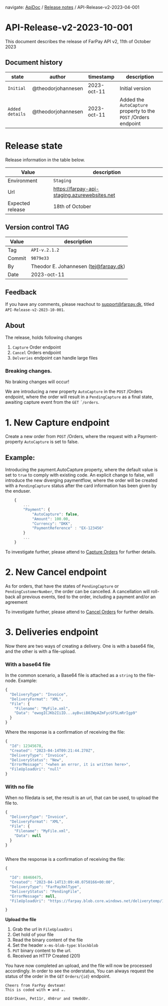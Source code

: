﻿navigate: [ApiDoc](README.md) / [Release notes](Readme.md) / API-Release-v2-2023-04-001

# API-Release-v2-2023-10-001
This document describes the release of FarPay API v2, 11th of October 2023

## Document history

state         | author             | timestamp   | description
--------------|--------------------|-------------|--------------------
`Initial`     | @theodorjohannesen | 2023-oct-11 | Initial version
`Added details` | @theodorjohannesen | 2023-oct-11 | Added the `AutoCapture` property to the `POST` /Orders endpoint 

# Release state
Release information in the table below.

Value            | description
-----------------|-----------------------------------------------
Environment      | `Staging`
Url              | https://farpay-api-staging.azurewebsites.net
Expected release | 18th of October


## Version control TAG

 Value  | description                           
--------|----------------------------------------
 Tag    | `API-v.2.1.2`                         | 
| Commit | `9879e33`                             |
| By     | Theodor E. Johannesen (tej@farpay.dk) |
| Date   | 2023-oct-11                           |


## Feedback
If you have any comments, please reachout to support@farpay.dk, titled `API-Release-v2-2023-10-001`.

## About
The release, holds following changes

1. `Capture` Order endpoint
2. `Cancel` Orders endpoint 
3. `Delveries` endpoint can handle large files

### Breaking changes.
No braking changes will occur!

We are introducing a new property `AutoCapture` in the `POST` /Orders endpoint,
where the order will result in a `PendingCapture` as a final state, awaiting capture event 
from the `GET` `´/orders`.

# 1. New Capture endpoint
Create a new order from `POST` /Orders, where the request with a Payment-property 
`AutoCapture` is set to false.

## Example:
Introducing the payment.AutoCapture property, where the default value is set to `true` to comply
with existing code. An explicit change to false, will introduce the new diverging paymentflow, 
where the order will be created with a `PendingCapture` status after the card information has been given
by the enduser.

```javascript
    {
        ...
        "Payment": {
            "AutoCapture": false,
            "Amount": 100.00,
            "Currency": "DKK",
            "PaymentReference" : "EX-123456"
        }
        ...
    }
```
To investigate further, please attend to [Capture Orders](../OrdersCapture.md) for further details.

# 2. New Cancel endpoint
As for orders, that have the states of `PendingCapture` or `PendingCustomerNumber`, the order can be cancelled.
A cancellation will roll-back all previous events, tied to the order, including a payment and/or an agreement

To investigate further, please attend to [Cancel Orders](../OrdersCapture.md#cancelling-an-order) for further details.

# 3. Deliveries endpoint
Now there are two ways of creating a delivery. One is with a base64 file, and the other is with a file-upload.

### With a base64 file
In the common scenario, a Base64 file is attached as a `string` to the file-node. Example:
```javascript
{
  "DeliveryType": "Invoice",
  "DeliveryFormat": "XML",
  "File": {
    "Filename": "MyFile.xml",
    "Data": "ewogICJKb2IiID...ayBvciB0ZWpAZmFycGF5LmRrIgp9"
  }
} 
```
Where the response is a confirmation of receiving the file:

```javascript
{
  "Id": 12345678,
  "Created": "2023-04-14T09:21:44.270Z",
  "DeliveryType": "Invoice",
  "DeliveryStatus": "New",
  "ErrorMessage": "<when an error, it is written here>",
  "FileUploadUri": "null"
}

```

### With no file
When no filedata is set, the result is an url, that can be used, to upload the file to.

```javascript
{
  "DeliveryType": "Invoice",
  "DeliveryFormat": "XML",
  "File": {
    "Filename": "MyFile.xml",
    "Data": null
  }
}
  
```
Where the response is a confirmation of receiving the file:

```javascript
{

  "Id": 88460475,
  "Created": "2023-04-14T13:09:40.0750166+00:00",
  "DeliveryType": "FarPayXmlType",
  "DeliveryStatus": "PendingFile",
  "ErrorMessage": null,
  "FileUploadUri": "https://farpay.blob.core.windows.net/deliverytemp/1236f5ed-78a4-4934-9404-f0e8c582ef64?sv=2020-08-04&spr=https&se=2023-04-14T13:39:40Z&sr=b&sp=cw&sig=LPfLFrCvl3A7I3ldD7bH7K/KVAgNJs3MEbi82/jgxkY="

}
```
**Upload the file**
1. Grab the url in `FileUploadUri`
2. Get hold of your file
3. Read the binary content of the file
4. Set the header `x-ms-blob-type`: `blockblob`
5. `PUT` binary content to the url.
6. Received an HTTP Created (201)

You have now completed an upload, and the file will now be processed accordingly.
In order to see the orderstatus, You can always request the status of the order in
the `GET` `Orders/{id}` endpoint.


```
Cheers from FarPay devteam!
This is coded with ❤️ and ☕.

DIdrIksen, Pet11r, 4h0rur and tHe0d0r.
```
